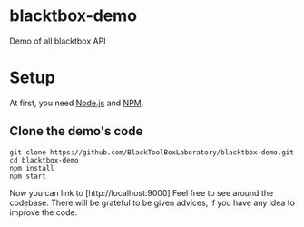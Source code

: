 # blacktbox-demo

Demo of all blacktbox API

# Setup

At first, you need [Node.js](https://nodejs.org/en/) and [NPM](https://www.npmjs.com).

## Clone the demo's code

    git clone https://github.com/BlackToolBoxLaboratory/blacktbox-demo.git
    cd blacktbox-demo
    npm install
    npm start

Now you can link to [http://localhost:9000]
Feel free to see around the codebase.
There will be grateful to be given advices, if you have any idea to improve the code.                                      